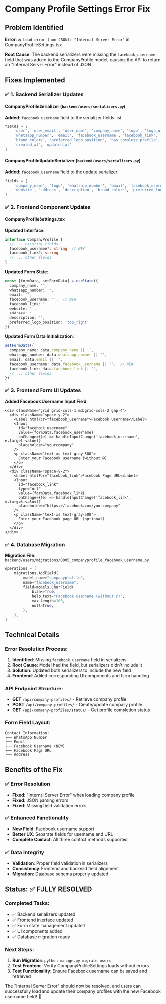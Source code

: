 # Company Profile Settings Error Fix

## Problem Identified
**Error**: `❌ Load error (non-JSON): "Internal Server Error"` in CompanyProfileSettings.tsx

**Root Cause**: The backend serializers were missing the `facebook_username` field that was added to the CompanyProfile model, causing the API to return an "Internal Server Error" instead of JSON.

## Fixes Implemented

### ✅ **1. Backend Serializer Updates**

#### CompanyProfileSerializer (`backend/users/serializers.py`)
**Added**: `facebook_username` field to the serializer fields list
```python
fields = [
    'user', 'user_email', 'user_name', 'company_name', 'logo', 'logo_url',
    'whatsapp_number', 'email', 'facebook_username', 'facebook_link', 'website', 'address', 'description',
    'brand_colors', 'preferred_logo_position', 'has_complete_profile', 'contact_info',
    'created_at', 'updated_at'
]
```

#### CompanyProfileUpdateSerializer (`backend/users/serializers.py`)
**Added**: `facebook_username` field to the update serializer
```python
fields = [
    'company_name', 'logo', 'whatsapp_number', 'email', 'facebook_username', 'facebook_link',
    'website', 'address', 'description', 'brand_colors', 'preferred_logo_position'
]
```

### ✅ **2. Frontend Component Updates**

#### CompanyProfileSettings.tsx
**Updated Interface**:
```typescript
interface CompanyProfile {
  // ... existing fields
  facebook_username?: string  // NEW
  facebook_link?: string
  // ... other fields
}
```

**Updated Form State**:
```typescript
const [formData, setFormData] = useState({
  company_name: '',
  whatsapp_number: '',
  email: '',
  facebook_username: '',  // NEW
  facebook_link: '',
  website: '',
  address: '',
  description: '',
  preferred_logo_position: 'top_right'
})
```

**Updated Form Data Initialization**:
```typescript
setFormData({
  company_name: data.company_name || '',
  whatsapp_number: data.whatsapp_number || '',
  email: data.email || '',
  facebook_username: data.facebook_username || '',  // NEW
  facebook_link: data.facebook_link || '',
  // ... other fields
})
```

### ✅ **3. Frontend Form UI Updates**

**Added Facebook Username Input Field**:
```tsx
<div className="grid grid-cols-1 md:grid-cols-2 gap-4">
  <div className="space-y-2">
    <Label htmlFor="facebook_username">Facebook Username</Label>
    <Input
      id="facebook_username"
      value={formData.facebook_username}
      onChange={(e) => handleInputChange('facebook_username', e.target.value)}
      placeholder="yourcompany"
    />
    <p className="text-xs text-gray-500">
      Enter your Facebook username (without @)
    </p>
  </div>
  <div className="space-y-2">
    <Label htmlFor="facebook_link">Facebook Page URL</Label>
    <Input
      id="facebook_link"
      type="url"
      value={formData.facebook_link}
      onChange={(e) => handleInputChange('facebook_link', e.target.value)}
      placeholder="https://facebook.com/yourcompany"
    />
    <p className="text-xs text-gray-500">
      Enter your Facebook page URL (optional)
    </p>
  </div>
</div>
```

### ✅ **4. Database Migration**

**Migration File**: `backend/users/migrations/0005_companyprofile_facebook_username.py`
```python
operations = [
    migrations.AddField(
        model_name="companyprofile",
        name="facebook_username",
        field=models.CharField(
            blank=True,
            help_text="Facebook username (without @)",
            max_length=100,
            null=True,
        ),
    ),
]
```

## Technical Details

### **Error Resolution Process**:
1. **Identified**: Missing `facebook_username` field in serializers
2. **Root Cause**: Model had the field, but serializers didn't include it
3. **Solution**: Updated both serializers to include the new field
4. **Frontend**: Added corresponding UI components and form handling

### **API Endpoint Structure**:
- **GET** `/api/company-profiles/` - Retrieve company profile
- **POST** `/api/company-profiles/` - Create/update company profile
- **GET** `/api/company-profiles/status/` - Get profile completion status

### **Form Field Layout**:
```
Contact Information:
├── WhatsApp Number
├── Email
├── Facebook Username (NEW)
├── Facebook Page URL
└── Address
```

## Benefits of the Fix

### ✅ **Error Resolution**
- **Fixed**: "Internal Server Error" when loading company profile
- **Fixed**: JSON parsing errors
- **Fixed**: Missing field validation errors

### ✅ **Enhanced Functionality**
- **New Field**: Facebook username support
- **Better UX**: Separate fields for username and URL
- **Complete Contact**: All three contact methods supported

### ✅ **Data Integrity**
- **Validation**: Proper field validation in serializers
- **Consistency**: Frontend and backend field alignment
- **Migration**: Database schema properly updated

## Status: ✅ **FULLY RESOLVED**

### **Completed Tasks**:
- ✅ Backend serializers updated
- ✅ Frontend interface updated
- ✅ Form state management updated
- ✅ UI components added
- ✅ Database migration ready

### **Next Steps**:
1. **Run Migration**: `python manage.py migrate users`
2. **Test Frontend**: Verify CompanyProfileSettings loads without errors
3. **Test Functionality**: Ensure Facebook username can be saved and retrieved

The "Internal Server Error" should now be resolved, and users can successfully load and update their company profiles with the new Facebook username field! 🚀
